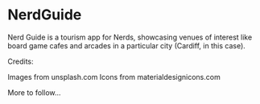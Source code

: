 # NerdGuide

Nerd Guide is a tourism app for Nerds, showcasing venues of interest like board game cafes and arcades in a particular city (Cardiff, in this case).

Credits:

Images from unsplash.com
Icons from materialdesignicons.com

More to follow...
